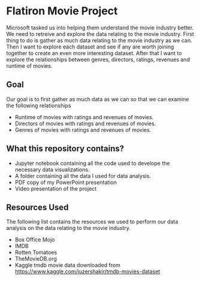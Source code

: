 # Flatiron Movie Project
Microsoft tasked us into helping them understand the movie industry better. We need to retreive and explore the data relating to the movie industry. First thing to do is gather as much data relating to the movie industry as we can. Then I want to explore each dataset and see if any are worth joining together to create an even more interesting dataset. After that I want to explore the relationships between  genres, directors, ratings, revenues and runtime of movies.

## Goal
Our goal is to first gather as much data as we can so that we can examine the following relationships

* Runtime of movies with ratings and revenues of movies.
* Directors of movies with ratings and revenues of movies.
* Genres of movies with ratings and revenues of movies.

## What this repository contains?
* Jupyter notebook containing all the code used to develope the necessary data visualizations.
* A folder containing all the data I used for data analysis.
* PDF copy of my PowerPoint presentation
* Video presentation of the project

## Resources Used
The following list contains the resources we used to perform our data analysis on the data relating to the movie industry.

* Box Office Mojo
* IMDB
* Rotten Tomatoes
* TheMovieDB.org
* Kaggle tmdb movie data downloaded from https://www.kaggle.com/juzershakir/tmdb-movies-dataset
